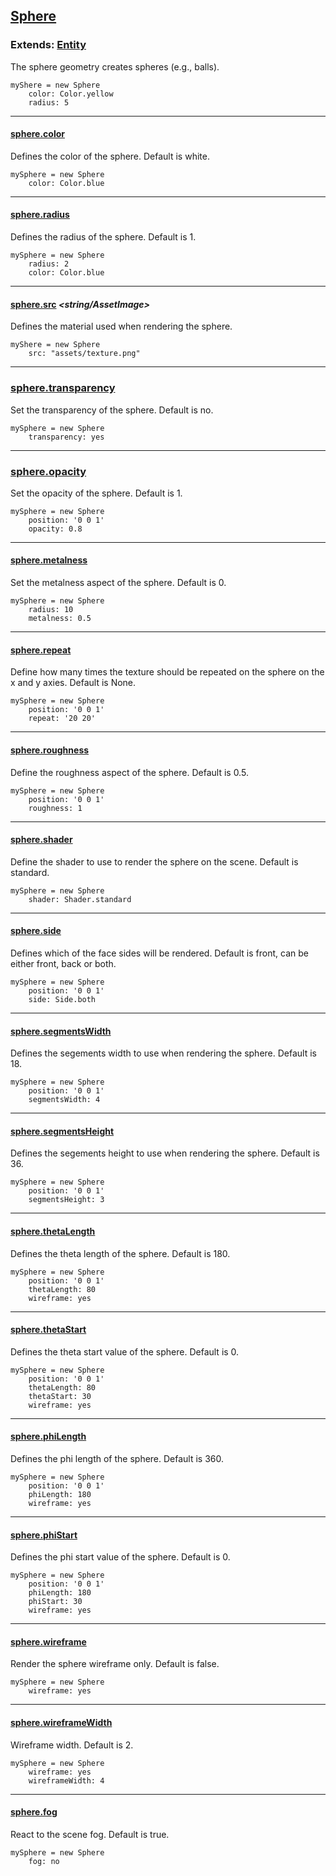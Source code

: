 ## [Sphere](#sphere)

### Extends: [Entity](#entity)

The sphere geometry creates spheres (e.g., balls).

	myShere = new Sphere
		color: Color.yellow
		radius: 5

-------------------------------------------------------

#### [sphere.color](#sphere-color) *<color>*

Defines the color of the sphere. Default is white.

	mySphere = new Sphere
		color: Color.blue

-------------------------------------------------------

#### [sphere.radius](#sphere-radius) *<integer>*

Defines the radius of the sphere. Default is 1.

	mySphere = new Sphere
		radius: 2
		color: Color.blue

-------------------------------------------------------

#### [sphere.src](#sphere-src) *<string/AssetImage>*

Defines the material used when rendering the sphere.

	myShere = new Sphere
		src: "assets/texture.png"

-------------------------------------------------------

### [sphere.transparency](#sphere-transparency) *<boolean>*

Set the transparency of the sphere. Default is no.

	mySphere = new Sphere
		transparency: yes

-------------------------------------------------------

### [sphere.opacity](#sphere-opacity) *<float>*

Set the opacity of the sphere. Default is 1.

	mySphere = new Sphere
		position: '0 0 1'
		opacity: 0.8

-------------------------------------------------------

#### [sphere.metalness](#sphere-metalness) *<float>*

Set the metalness aspect of the sphere. Default is 0.

	mySphere = new Sphere
		radius: 10
		metalness: 0.5

-------------------------------------------------------

#### [sphere.repeat](#sphere-repeat) *<string>*

Define how many times the texture should be repeated on the sphere on the x and y axies. Default is None.

	mySphere = new Sphere
		position: '0 0 1'
		repeat: '20 20'

-------------------------------------------------------

#### [sphere.roughness](#sphere-roughness) *<float>*

Define the roughness aspect of the sphere. Default is 0.5.

	mySphere = new Sphere
		position: '0 0 1'
		roughness: 1

-------------------------------------------------------

#### [sphere.shader](#sphere-shader) *<shader type>*

Define the shader to use to render the sphere on the scene. Default is standard.

	mySphere = new Sphere
		shader: Shader.standard

-------------------------------------------------------

#### [sphere.side](#sphere-side) *<string>*

Defines which of the face sides will be rendered. Default is front, can be either front, back or both.

	mySphere = new Sphere
		position: '0 0 1'
		side: Side.both

-------------------------------------------------------

#### [sphere.segmentsWidth](#sphere-segmentswidth) *<integer>*

Defines the segements width to use when rendering the sphere. Default is 18.

	mySphere = new Sphere
		position: '0 0 1'
		segmentsWidth: 4

-------------------------------------------------------

#### [sphere.segmentsHeight](#sphere-segmentsheight) *<integer>*

Defines the segements height to use when rendering the sphere. Default is 36.

	mySphere = new Sphere
		position: '0 0 1'
		segmentsHeight: 3

-------------------------------------------------------

#### [sphere.thetaLength](#sphere-thetalength) *<integer>*

Defines the theta length of the sphere. Default is 180.

	mySphere = new Sphere
		position: '0 0 1'
		thetaLength: 80
		wireframe: yes

-------------------------------------------------------

#### [sphere.thetaStart](#sphere-thetastart) *<integer>*

Defines the theta start value of the sphere. Default is 0.

	mySphere = new Sphere
		position: '0 0 1'
		thetaLength: 80
		thetaStart: 30
		wireframe: yes

-------------------------------------------------------

#### [sphere.phiLength](#sphere-philength) *<integer>*

Defines the phi length of the sphere. Default is 360.

	mySphere = new Sphere
		position: '0 0 1'
		phiLength: 180
		wireframe: yes

-------------------------------------------------------

#### [sphere.phiStart](#sphere-phistart) *<integer>*

Defines the phi start value of the sphere. Default is 0.

	mySphere = new Sphere
		position: '0 0 1'
		phiLength: 180
		phiStart: 30
		wireframe: yes

-------------------------------------------------------

#### [sphere.wireframe](#sphere-wireframe) *<boolean>*

Render the sphere wireframe only. Default is false.

	mySphere = new Sphere
		wireframe: yes

-------------------------------------------------------

#### [sphere.wireframeWidth](#sphere-wireframewidth) *<integer>*

Wireframe width. Default is 2.

	mySphere = new Sphere
		wireframe: yes
		wireframeWidth: 4

-------------------------------------------------------

#### [sphere.fog](#sphere-fog) *<boolean>*

React to the scene fog. Default is true.

	mySphere = new Sphere
		fog: no
